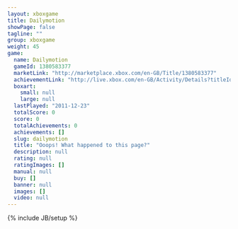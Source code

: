```yaml
---
layout: xboxgame
title: Dailymotion
showPage: false
tagline: ""
group: xboxgame
weight: 45
game: 
  name: Dailymotion
  gameId: 1380583377
  marketLink: "http://marketplace.xbox.com/en-GB/Title/1380583377"
  achievementLink: "http://live.xbox.com/en-GB/Activity/Details?titleId=1380583377"
  boxart: 
    small: null
    large: null
  lastPlayed: "2011-12-23"
  totalScore: 0
  score: 0
  totalAchievements: 0
  achievements: []
  slug: dailymotion
  title: "Ooops! What happened to this page?"
  description: null
  rating: null
  ratingImages: []
  manual: null
  buy: []
  banner: null
  images: []
  video: null
---
```

{% include JB/setup %}